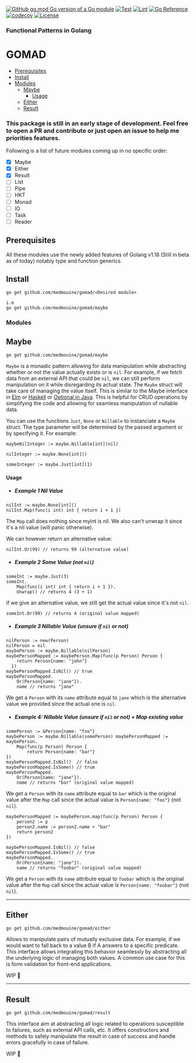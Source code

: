 [![GitHub go.mod Go version of a Go module](https://img.shields.io/github/go-mod/go-version/medmouine/gomad.svg)](https://github.com/medmouine/gomad)
[![Test](https://github.com/medmouine/gomad/workflows/Test/badge.svg)](https://github.com/medmouine/gomad/actions/workflows/test.yml)
[![Lint](https://github.com/medmouine/gomad/workflows/Lint/badge.svg)](https://github.com/medmouine/gomad/actions/workflows/lint.yml)
[![Go Reference](https://pkg.go.dev/badge/github.com/medmouine/gomad/maybe.svg)](https://pkg.go.dev/github.com/medmouine/gomad/maybe)
[![codecov](https://codecov.io/gh/medmouine/gomad/branch/main/graph/badge.svg?token=3DJBNCU1NG)](https://codecov.io/gh/medmouine/gomad)
[![License](https://img.shields.io/badge/License-Apache_2.0-blue.svg)](https://opensource.org/licenses/Apache-2.0)


### Functional Patterns in Golang
# GOMAD

- [Prerequisites](#prerequisites)
- [Install](#install)
- [Modules](#modules)
  * [Maybe](#maybe)
    + [Usage](#usage)
  * [Either](#either)
  * [Result](#result)


### This package is still in an early stage of development. Feel free to open a PR and contribute or just open an issue to help me priorities features.

Following is a list of future modules coming up in no specific order:

- [X] Maybe
- [X] Either
- [X] Result
- [ ] List
- [ ] Pipe
- [ ] HKT
- [ ] Monad
- [ ] IO
- [ ] Task
- [ ] Reader

## Prerequisites
All these modules use the newly added features of Golang v1.18 (Still in beta as of today) notably type and function generics.

## Install

```
go get github.com/medmouine/gomad/<Desired module>

i.e
go get github.com/medmouine/gomad/maybe
```

### Modules
## Maybe
```
go get github.com/medmouine/gomad/maybe
```
`Maybe` is a monadic pattern allowing for data manipulation while abstracting whether or not the value actually exists or is `nil`. For example, if we fetch data from an external API that could be `nil`, we can still perform manipulation on it while disregarding its actual state. The `Maybe` struct will take care of managing the value itself. This is similar to the Maybe interface in [Elm](https://package.elm-lang.org/packages/elm/core/latest/Maybe) or [Haskell](https://wiki.haskell.org/Maybe) or [Optional in Java](https://docs.oracle.com/javase/8/docs/api/java/util/Optional.html). This is helpful for CRUD operations by simplifying the code and allowing for seamless manipulation of nullable data.

You can use the functions `Just`, `None` or `Nillable` to instanciate a `Maybe` struct. The type parameter will be determined by the passed argument or by specifying it. For example:
```
maybeNilInteger := maybe.Nillable[int](nil)

nilInteger := maybe.None[int]()

someInteger := maybe.Just[int](1)
```

#### Usage

- ##### Example 1 Nil Value
```
nilInt := maybe.None[int]()
nilInt.Map(func(i int) int { return i + 1 })
```
The `Map` call does nothing since myint is nil. We also can't unwrap it since it's a nil value (will panic otherwise).

We can however return an alternative value:
```
nilInt.Or(99) // returns 99 (alternative value)
```

- ##### Example 2 Some Value (not `nil`)
```
someInt := maybe.Just(3)
someInt.
    Map(func(i int) int { return i + 1 }).
    Unwrap() // returns 4 (3 + 1)
```
if we give an alternative value, we still get the actual value since it's not `nil`.

```
someInt.Or(99) // returns 4 (original value mapped)
```

- ##### Example 3 Nillable Value (unsure if `nil` or not)
```
nilPerson := new(Person)
nilPerson = nil
maybePerson := maybe.Nillable(nilPerson)
maybePersonMapped := maybePerson.Map(func(p Person) Person {
    return Person{name: "john"}
  }) 
maybePersonMapped.IsNil() // true
maybePersonMapped.
    Or(Person{name: "jane"}).
    name // returns "jane"
```
We get a `Person` with its `name` attribute equal to `jane` which is the alternative value we provided since the actual one is `nil`.

- ##### Example 4: Nillable Value (unsure if `nil` or not) + Map existing value

```
somePerson := &Person{name: "foo"}
maybePerson := maybe.Nillable(somePerson) maybePersonMapped := maybePerson.
    Map(func(p Person) Person {
        return Person{name: "bar"}
}) 
maybePersonMapped.IsNil()  // false
maybePersonMapped.IsSome() // true 
maybePersonMapped. 
    Or(Person{name: "jane"}).
    name // returns "bar" (original value mapped)
```
We get a `Person` with its `name` attribute equal to `bar` which is the original value after the `Map` call since the actual value is `Person{name: "foo"}` (not `nil`).

```
maybePersonMapped := maybePerson.map(func(p Person) Person {
    person2 := p
    person2.name := person2.name + "bar"
    return person2
}) 

maybePersonMapped.IsNil() // false 
maybePersonMapped.IsSome() // true 
maybePersonMapped. 
    Or(Person{name: "jane"}). 
    name // returns "foobar" (original value mapped)
```
We get a `Person` with its `name` attribute equal to `foobar` which is the original value after the `Map` call since the actual value is `Person{name: "foobar"}` (not `nil`).

------

## Either
```
go get github.com/medmouine/gomad/either
```
Allows to manipulate pairs of mutually exclusive data. For example, if we would want to fall back to a value B if A answers to a specific predicate. This interface allows integrating this behavior seamlessly by abstracting all the underlying logic of managing both values. A common use case for this is form validation for front-end applications.

WIP 🚧

------

## Result
```
go get github.com/medmouine/gomad/result
```
This interface aim at abstracting all logic related to operations susceptible to failures, such as external API calls, etc. It offers constructors and methods to safely manipulate the result in case of success and handle errors gracefully in case of failure.

WIP 🚧
